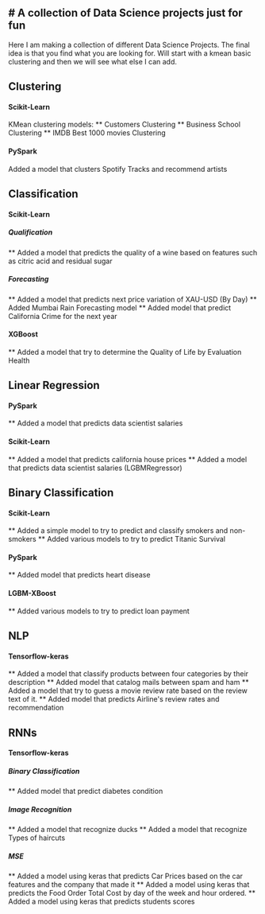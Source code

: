 ## # A collection of Data Science projects just for fun

Here I am making a collection of different Data Science Projects.
The final idea is that you find what you are looking for.
Will start with a kmean basic clustering and then we will see what else I can add.

## Clustering
#### Scikit-Learn
KMean clustering models: 
** Customers Clustering
** Business School Clustering
** IMDB Best 1000 movies Clustering

#### PySpark
Added a model that clusters Spotify Tracks and recommend artists


## Classification
#### Scikit-Learn
##### Qualification
** Added a model that predicts the quality of a wine based on features such as citric acid and residual sugar
##### Forecasting
** Added a model that predicts next price variation of XAU-USD (By Day)
** Added Mumbai Rain Forecasting model
** Added model that predict California Crime for the next year 
#### XGBoost
** Added a model that try to determine the Quality of Life by Evaluation Health

## Linear Regression
#### PySpark
** Added a model that predicts data scientist salaries
#### Scikit-Learn
** Added a model that predicts california house prices
** Added a model that predicts data scientist salaries (LGBMRegressor)

## Binary Classification
#### Scikit-Learn
** Added a simple model to try to predict and classify smokers and non-smokers
** Added various models to try to predict Titanic Survival
#### PySpark
** Added model that predicts heart disease
#### LGBM-XBoost
** Added various models to try to predict loan payment

## NLP
#### Tensorflow-keras
** Added a model that classify products between four categories by their description
** Added model that catalog mails between spam and ham
** Added a model that try to guess a movie review rate based on the review text of it.
** Added model that predicts Airline's review rates and recommendation

## RNNs
#### Tensorflow-keras
##### Binary Classification
** Added model that predict diabetes condition
##### Image Recognition
** Added a model that recognize ducks
** Added a model that recognize Types of haircuts
##### MSE
** Added a model using keras that predicts Car Prices based on the car features and the company that made it
** Added a model using keras that predicts the Food Order Total Cost by day of the week and hour ordered.
** Added a model using keras that predicts students scores